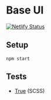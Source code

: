 # Base UI

[![Netlify Status](https://api.netlify.com/api/v1/badges/84025acb-63f5-40e0-b105-4ff4a0dd4e14/deploy-status)](https://app.netlify.com/sites/josephfusco-base-ui/deploys)

## Setup

```shell
npm start
```

## Tests

- [True](https://www.oddbird.net/true/docs/) (SCSS)
